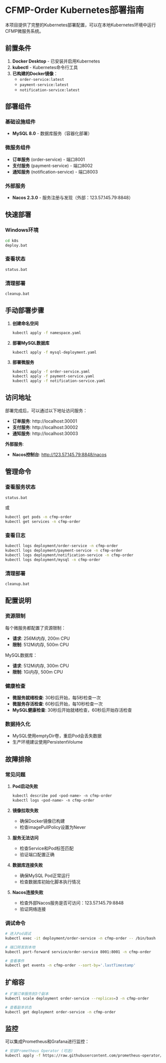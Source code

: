 # CFMP-Order Kubernetes部署指南

本项目提供了完整的Kubernetes部署配置，可以在本地Kubernetes环境中运行CFMP微服务系统。

## 前置条件

1. **Docker Desktop** - 已安装并启用Kubernetes
2. **kubectl** - Kubernetes命令行工具
3. **已构建的Docker镜像**：
   - `order-service:latest`
   - `payment-service:latest`
   - `notification-service:latest`

## 部署组件

### 基础设施组件
- **MySQL 8.0** - 数据库服务（容器化部署）

### 微服务组件
- **订单服务** (order-service) - 端口8001
- **支付服务** (payment-service) - 端口8002
- **通知服务** (notification-service) - 端口8003

### 外部服务
- **Nacos 2.3.0** - 服务注册与发现（外部：123.57.145.79:8848）

## 快速部署

### Windows环境

```cmd
cd k8s
deploy.bat
```

### 查看状态

```cmd
status.bat
```

### 清理部署

```cmd
cleanup.bat
```

## 手动部署步骤

1. **创建命名空间**
   ```bash
   kubectl apply -f namespace.yaml
   ```

2. **部署MySQL数据库**
   ```bash
   kubectl apply -f mysql-deployment.yaml
   ```

3. **部署微服务**
   ```bash
   kubectl apply -f order-service.yaml
   kubectl apply -f payment-service.yaml
   kubectl apply -f notification-service.yaml
   ```

## 访问地址

部署完成后，可以通过以下地址访问服务：

- **订单服务**: http://localhost:30001
- **支付服务**: http://localhost:30002
- **通知服务**: http://localhost:30003

**外部服务**:
- **Nacos控制台**: http://123.57.145.79:8848/nacos

## 管理命令

### 查看服务状态
```cmd
status.bat
```
或
```bash
kubectl get pods -n cfmp-order
kubectl get services -n cfmp-order
```

### 查看日志
```bash
kubectl logs deployment/order-service -n cfmp-order
kubectl logs deployment/payment-service -n cfmp-order
kubectl logs deployment/notification-service -n cfmp-order
kubectl logs deployment/mysql -n cfmp-order
```

### 清理部署
```cmd
cleanup.bat
```

## 配置说明

### 资源限制
每个微服务都配置了资源限制：
- **请求**: 256Mi内存, 200m CPU
- **限制**: 512Mi内存, 500m CPU

MySQL数据库：
- **请求**: 512Mi内存, 300m CPU
- **限制**: 1Gi内存, 500m CPU

### 健康检查
- **微服务就绪检查**: 30秒后开始，每5秒检查一次
- **微服务存活检查**: 60秒后开始，每10秒检查一次
- **MySQL健康检查**: 30秒后开始就绪检查，60秒后开始存活检查

### 数据持久化
- MySQL使用emptyDir卷，重启Pod会丢失数据
- 生产环境建议使用PersistentVolume

## 故障排除

### 常见问题

1. **Pod启动失败**
   ```bash
   kubectl describe pod <pod-name> -n cfmp-order
   kubectl logs <pod-name> -n cfmp-order
   ```

2. **镜像拉取失败**
   - 确保Docker镜像已构建
   - 检查imagePullPolicy设置为Never

3. **服务无法访问**
   - 检查Service和Pod标签匹配
   - 验证端口配置正确

4. **数据库连接失败**
   - 确保MySQL Pod正常运行
   - 检查数据库初始化脚本执行情况

5. **Nacos连接失败**
   - 检查外部Nacos服务是否可访问：123.57.145.79:8848
   - 验证网络连接

### 调试命令

```bash
# 进入Pod调试
kubectl exec -it deployment/order-service -n cfmp-order -- /bin/bash

# 端口转发到本地
kubectl port-forward service/order-service 8001:8001 -n cfmp-order

# 查看事件
kubectl get events -n cfmp-order --sort-by='.lastTimestamp'
```

## 扩缩容

```bash
# 扩展订单服务到3个副本
kubectl scale deployment order-service --replicas=3 -n cfmp-order

# 查看副本状态
kubectl get deployment order-service -n cfmp-order
```

## 监控

可以集成Prometheus和Grafana进行监控：

```bash
# 安装Prometheus Operator (可选)
kubectl apply -f https://raw.githubusercontent.com/prometheus-operator/prometheus-operator/main/bundle.yaml
```
